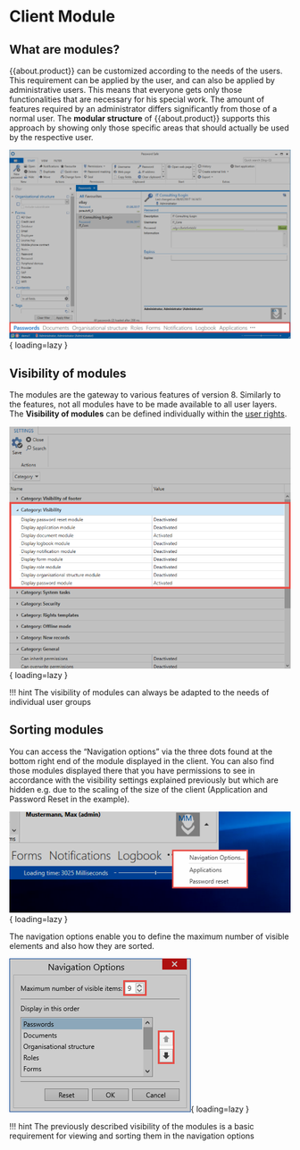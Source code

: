 # Client Module

## What are modules?

{{about.product}} can be customized according to the needs of the users. This requirement can be applied by the user, and can also be applied by administrative users. This means that everyone gets only those functionalities that are necessary for his special work. The amount of features required by an administrator differs significantly from those of a normal user. The **modular structure** of {{about.product}} supports this approach by showing only those specific areas that should actually be used by the respective user.

![example picture modules](/assets/en/client_modules/client_modules_1.png){ loading=lazy }

## Visibility of modules

The modules are the gateway to various features of version 8. Similarly to the features, not all modules have to be made available to all user layers. The **Visibility of modules** can be defined individually within the [user rights]({{url.placeholder}}).

![example picture module user rights](/assets/en/client_modules/client_modules_2.png){ loading=lazy }

!!! hint
    The visibility of modules can always be adapted to the needs of individual user groups

## Sorting modules

You can access the “Navigation options” via the three dots found at the bottom right end of the module displayed in the client. You can also find those modules displayed there that you have permissions to see in accordance with the visibility settings explained previously but which are hidden e.g. due to the scaling of the size of the client (Application and Password Reset in the example).

![example picture module setting](/assets/en/client_modules/client_modules_3.png){ loading=lazy }

The navigation options enable you to define the maximum number of visible elements and also how they are sorted.

![example picture module settings](/assets/en/client_modules/client_modules_4.png){ loading=lazy }

!!! hint
    The previously described visibility of the modules is a basic requirement for viewing and sorting them in the navigation options
